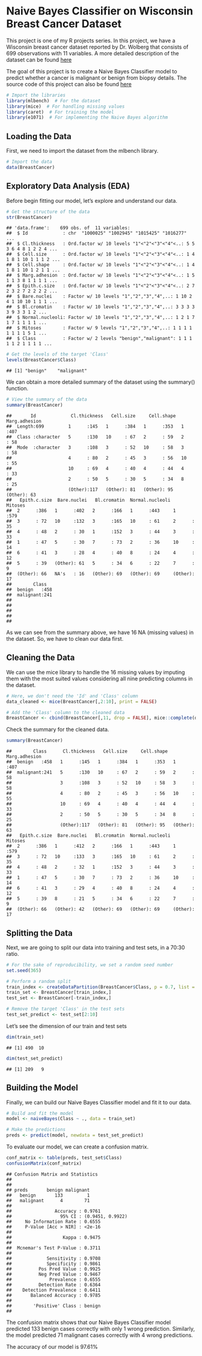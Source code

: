 Naive Bayes Classifier on Wisconsin Breast Cancer Dataset
================

This project is one of my R projects series. In this project, we have a Wisconsin breast cancer dataset reported by Dr. Wolberg that consists of 699
observations with 11 variables. A more detailed description of the
dataset can be found
[here](https://www.rdocumentation.org/packages/mlbench/versions/2.1-1/topics/BreastCancer)

The goal of this project is to create a Naive Bayes Classifier model to
predict whether a cancer is malignant or benign from biopsy details. The source code of this project can also be found [here](https://github.com/richardcsuwandi/r-projects/blob/master/Naive%20Bayes%20Classifier%20on%20Wisconsin%20Breast%20Cancer%20Dataset/breast-cancer.Rmd)

``` r
# Import the libraries
library(mlbench)  # For the dataset
library(mice)  # For handling missing values
library(caret)  # For training the model
library(e1071)  # For implementing the Naive Bayes algorithm
```

## Loading the Data

First, we need to import the dataset from the mlbench library.

``` r
# Import the data
data(BreastCancer)
```

## Exploratory Data Analysis (EDA)

Before begin fitting our model, let’s explore and understand our data.

``` r
# Get the structure of the data
str(BreastCancer)
```

    ## 'data.frame':    699 obs. of  11 variables:
    ##  $ Id             : chr  "1000025" "1002945" "1015425" "1016277" ...
    ##  $ Cl.thickness   : Ord.factor w/ 10 levels "1"<"2"<"3"<"4"<..: 5 5 3 6 4 8 1 2 2 4 ...
    ##  $ Cell.size      : Ord.factor w/ 10 levels "1"<"2"<"3"<"4"<..: 1 4 1 8 1 10 1 1 1 2 ...
    ##  $ Cell.shape     : Ord.factor w/ 10 levels "1"<"2"<"3"<"4"<..: 1 4 1 8 1 10 1 2 1 1 ...
    ##  $ Marg.adhesion  : Ord.factor w/ 10 levels "1"<"2"<"3"<"4"<..: 1 5 1 1 3 8 1 1 1 1 ...
    ##  $ Epith.c.size   : Ord.factor w/ 10 levels "1"<"2"<"3"<"4"<..: 2 7 2 3 2 7 2 2 2 2 ...
    ##  $ Bare.nuclei    : Factor w/ 10 levels "1","2","3","4",..: 1 10 2 4 1 10 10 1 1 1 ...
    ##  $ Bl.cromatin    : Factor w/ 10 levels "1","2","3","4",..: 3 3 3 3 3 9 3 3 1 2 ...
    ##  $ Normal.nucleoli: Factor w/ 10 levels "1","2","3","4",..: 1 2 1 7 1 7 1 1 1 1 ...
    ##  $ Mitoses        : Factor w/ 9 levels "1","2","3","4",..: 1 1 1 1 1 1 1 1 5 1 ...
    ##  $ Class          : Factor w/ 2 levels "benign","malignant": 1 1 1 1 1 2 1 1 1 1 ...

``` r
# Get the levels of the target 'Class'
levels(BreastCancer$Class)
```

    ## [1] "benign"    "malignant"

We can obtain a more detailed summary of the dataset using the summary()
function.

``` r
# View the summary of the data
summary(BreastCancer)
```

    ##       Id             Cl.thickness   Cell.size     Cell.shape  Marg.adhesion
    ##  Length:699         1      :145   1      :384   1      :353   1      :407  
    ##  Class :character   5      :130   10     : 67   2      : 59   2      : 58  
    ##  Mode  :character   3      :108   3      : 52   10     : 58   3      : 58  
    ##                     4      : 80   2      : 45   3      : 56   10     : 55  
    ##                     10     : 69   4      : 40   4      : 44   4      : 33  
    ##                     2      : 50   5      : 30   5      : 34   8      : 25  
    ##                     (Other):117   (Other): 81   (Other): 95   (Other): 63  
    ##   Epith.c.size  Bare.nuclei   Bl.cromatin  Normal.nucleoli    Mitoses   
    ##  2      :386   1      :402   2      :166   1      :443     1      :579  
    ##  3      : 72   10     :132   3      :165   10     : 61     2      : 35  
    ##  4      : 48   2      : 30   1      :152   3      : 44     3      : 33  
    ##  1      : 47   5      : 30   7      : 73   2      : 36     10     : 14  
    ##  6      : 41   3      : 28   4      : 40   8      : 24     4      : 12  
    ##  5      : 39   (Other): 61   5      : 34   6      : 22     7      :  9  
    ##  (Other): 66   NA's   : 16   (Other): 69   (Other): 69     (Other): 17  
    ##        Class    
    ##  benign   :458  
    ##  malignant:241  
    ##                 
    ##                 
    ##                 
    ##                 
    ## 

As we can see from the summary above, we have 16 NA (missing values) in
the dataset. So, we have to clean our data first.

## Cleaning the Data

We can use the mice library to handle the 16 missing values by imputing
them with the most suited values considering all nine predicting columns
in the dataset.

``` r
# Here, we don't need the 'Id' and 'Class' column
data_cleaned <- mice(BreastCancer[,2:10], print = FALSE)

# Add the 'Class' column to the cleaned data
BreastCancer <- cbind(BreastCancer[,11, drop = FALSE], mice::complete(data_cleaned, 1))
```

Check the summary for the cleaned data.

``` r
summary(BreastCancer)
```

    ##        Class      Cl.thickness   Cell.size     Cell.shape  Marg.adhesion
    ##  benign   :458   1      :145   1      :384   1      :353   1      :407  
    ##  malignant:241   5      :130   10     : 67   2      : 59   2      : 58  
    ##                  3      :108   3      : 52   10     : 58   3      : 58  
    ##                  4      : 80   2      : 45   3      : 56   10     : 55  
    ##                  10     : 69   4      : 40   4      : 44   4      : 33  
    ##                  2      : 50   5      : 30   5      : 34   8      : 25  
    ##                  (Other):117   (Other): 81   (Other): 95   (Other): 63  
    ##   Epith.c.size  Bare.nuclei   Bl.cromatin  Normal.nucleoli    Mitoses   
    ##  2      :386   1      :412   2      :166   1      :443     1      :579  
    ##  3      : 72   10     :133   3      :165   10     : 61     2      : 35  
    ##  4      : 48   2      : 32   1      :152   3      : 44     3      : 33  
    ##  1      : 47   5      : 30   7      : 73   2      : 36     10     : 14  
    ##  6      : 41   3      : 29   4      : 40   8      : 24     4      : 12  
    ##  5      : 39   8      : 21   5      : 34   6      : 22     7      :  9  
    ##  (Other): 66   (Other): 42   (Other): 69   (Other): 69     (Other): 17

## Splitting the Data

Next, we are going to split our data into training and test sets, in a
70:30 ratio.

``` r
# For the sake of reproducibility, we set a random seed number
set.seed(365)

# Perform a random split
train_index <- createDataPartition(BreastCancer$Class, p = 0.7, list = FALSE)
train_set <- BreastCancer[train_index,]
test_set <- BreastCancer[-train_index,]

# Remove the target 'Class' in the test sets
test_set_predict <- test_set[2:10]
```

Let’s see the dimension of our train and test sets

``` r
dim(train_set)
```

    ## [1] 490  10

``` r
dim(test_set_predict)
```

    ## [1] 209   9

## Building the Model

Finally, we can build our Naive Bayes Classifier model and fit it to our
data.

``` r
# Build and fit the model
model <- naiveBayes(Class ~ ., data = train_set)

# Make the predictions
preds <- predict(model, newdata = test_set_predict)
```

To evaluate our model, we can create a confusion matrix.

``` r
conf_matrix <- table(preds, test_set$Class)
confusionMatrix(conf_matrix)
```

    ## Confusion Matrix and Statistics
    ## 
    ##            
    ## preds       benign malignant
    ##   benign       133         1
    ##   malignant      4        71
    ##                                           
    ##                Accuracy : 0.9761          
    ##                  95% CI : (0.9451, 0.9922)
    ##     No Information Rate : 0.6555          
    ##     P-Value [Acc > NIR] : <2e-16          
    ##                                           
    ##                   Kappa : 0.9475          
    ##                                           
    ##  Mcnemar's Test P-Value : 0.3711          
    ##                                           
    ##             Sensitivity : 0.9708          
    ##             Specificity : 0.9861          
    ##          Pos Pred Value : 0.9925          
    ##          Neg Pred Value : 0.9467          
    ##              Prevalence : 0.6555          
    ##          Detection Rate : 0.6364          
    ##    Detection Prevalence : 0.6411          
    ##       Balanced Accuracy : 0.9785          
    ##                                           
    ##        'Positive' Class : benign          
    ## 

The confusion matrix shows that our Naive Bayes Classifier model
predicted 133 benign cases correctly with only 1 wrong prediction.
Similarly, the model predicted 71 malignant cases correctly with 4 wrong
predictions.

The accuracy of our model is 97.61%
